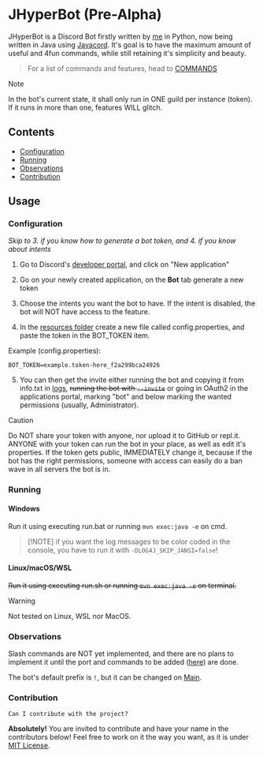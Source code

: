 # JHyperBot (Pre-Alpha)
JHyperBot is a Discord Bot firstly written by [me](github.com/eduardogott/) in Python, now being written in Java using [Javacord](https://github.com/Javacord/Javacord). It's goal is to have the maximum amount of useful and 4fun commands, while still retaining it's simplicity and beauty.
> For a list of commands and features, head to [COMMANDS](COMMANDS.MD)

> [!NOTE]
> In the bot's current state, it shall only run in ONE guild per instance (token). If it runs in more than one, features WILL glitch.

## Contents
- [Configuration](#configuration)
- [Running](#running)
- [Observations](#observations)
- [Contribution](#contribution)

## Usage
### Configuration
*Skip to 3. if you know how to generate a bot token, and 4. if you know about intents*

1. Go to Discord's [developer portal](https://discord.com/developers/applications), and click on "New application"

2. Go on your newly created application, on the **Bot** tab generate a new token

3. Choose the intents you want the bot to have. If the intent is disabled, the bot will NOT have access to the feature.

4. In the [resources folder](./src/main/resources/) create a new file called config.properties, and paste the token in the BOT_TOKEN item.

Example (config.properties):
```properties
BOT_TOKEN=example.token-here_f2a299bca24926
```
5. You can then get the invite either running the bot and copying it from info.txt in [logs](./src/logs), ~~running the bot with `--invite`~~ or going in OAuth2 in the applications portal, marking "bot" and below marking the wanted permissions (usually, Administrator).

> [!CAUTION]
> Do NOT share your token with anyone, nor upload it to GitHub or repl.it. ANYONE with your token can run the bot in your place, as well as edit it's properties.
> If the token gets public, IMMEDIATELY change it, because if the bot has the right permissions, someone with access can easily do a ban wave in all servers the bot is in.

### Running
#### Windows
Run it using executing run.bat or running `mvn exec:java -e` on cmd.
> [!NOTE] if you want the log messages to be color coded in the console, you have to run it with `-DLOG4J_SKIP_JANSI=false`!
#### Linux/macOS/WSL
~~Run it using executing run.sh or running `mvn exec:java -e` on terminal.~~

> [!WARNING]
> Not tested on Linux, WSL nor MacOS.

### Observations
Slash commands are NOT yet implemented, and there are no plans to implement it until the port and commands to be added ([here](./progress.md)) are done.

The bot's default prefix is `!`, but it can be changed on [Main](./src/main/java/me/eduardogottert/Main.java).

### Contribution
`Can I contribute with the project?`

**Absolutely!** You are invited to contribute and have your name in the contributors below! Feel free to work on it the way you want, as it is under [MIT License](./LICENSE).
